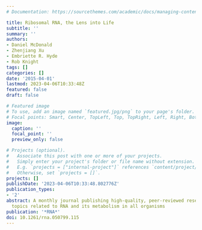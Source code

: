 ```yaml
---
# Documentation: https://sourcethemes.com/academic/docs/managing-content/

title: Ribosomal RNA, the Lens into Life
subtitle: ''
summary: ''
authors:
- Daniel McDonald
- Zhenjiang Xu
- Embriette R. Hyde
- Rob Knight
tags: []
categories: []
date: '2015-04-01'
lastmod: 2023-04-06T10:33:48Z
featured: false
draft: false

# Featured image
# To use, add an image named `featured.jpg/png` to your page's folder.
# Focal points: Smart, Center, TopLeft, Top, TopRight, Left, Right, BottomLeft, Bottom, BottomRight.
image:
  caption: ''
  focal_point: ''
  preview_only: false

# Projects (optional).
#   Associate this post with one or more of your projects.
#   Simply enter your project's folder or file name without extension.
#   E.g. `projects = ["internal-project"]` references `content/project/deep-learning/index.md`.
#   Otherwise, set `projects = []`.
projects: []
publishDate: '2023-04-06T10:33:48.802776Z'
publication_types:
- '2'
abstract: A monthly journal publishing high-quality, peer-reviewed research on all
  topics related to RNA and its metabolism in all organisms
publication: '*RNA*'
doi: 10.1261/rna.050799.115
---
```

